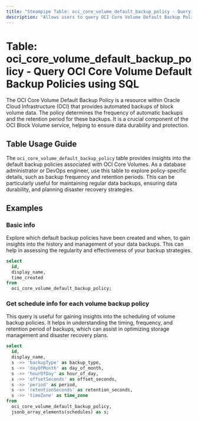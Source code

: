 ```yaml
---
title: "Steampipe Table: oci_core_volume_default_backup_policy - Query OCI Core Volume Default Backup Policies using SQL"
description: "Allows users to query OCI Core Volume Default Backup Policies"
---
```


# Table: oci_core_volume_default_backup_policy - Query OCI Core Volume Default Backup Policies using SQL

The OCI Core Volume Default Backup Policy is a resource within Oracle Cloud Infrastructure (OCI) that provides automated backups of block volume data. The policy determines the frequency of automatic backups and the retention period for these backups. It is a crucial component of the OCI Block Volume service, helping to ensure data durability and protection.

## Table Usage Guide

The `oci_core_volume_default_backup_policy` table provides insights into the default backup policies associated with OCI Core Volumes. As a database administrator or DevOps engineer, use this table to explore policy-specific details, such as backup frequency and retention periods. This can be particularly useful for maintaining regular data backups, ensuring data durability, and planning disaster recovery strategies.

## Examples

### Basic info
Explore which default backup policies have been created and when, to gain insights into the history and management of your data backups. This can help in assessing the regularity and effectiveness of your backup strategies.

```sql
select
  id,
  display_name,
  time_created
from
  oci_core_volume_default_backup_policy;
```

### Get schedule info for each volume backup policy
This query is useful for gaining insights into the scheduling of volume backup policies. It helps in understanding the timing, frequency, and retention period of backups, which can assist in optimizing storage management and disaster recovery plans.

```sql
select
  id,
  display_name,
  s ->> 'backupType' as backup_type,
  s ->> 'dayOfMonth' as day_of_month,
  s ->> 'hourOfDay' as hour_of_day,
  s ->> 'offsetSeconds' as offset_seconds,
  s ->> 'period' as period,
  s ->> 'retentionSeconds' as retention_seconds,
  s ->> 'timeZone' as time_zone
from
  oci_core_volume_default_backup_policy,
  jsonb_array_elements(schedules) as s;
```